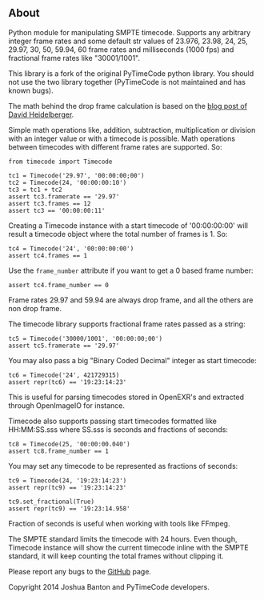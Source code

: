 About
-----

Python module for manipulating SMPTE timecode. Supports any arbitrary integer frame
rates and some default str values of 23.976, 23.98, 24, 25, 29.97, 30, 50, 59.94, 60
frame rates and milliseconds (1000 fps) and fractional frame rates like "30001/1001".

This library is a fork of the original PyTimeCode python library. You should  not use
the two library together (PyTimeCode is not maintained and has known bugs).

The math behind the drop frame calculation is based on the
[blog post of David Heidelberger](http://www.davidheidelberger.com/blog/?p=29).

Simple math operations like, addition, subtraction, multiplication or division  with an
integer value or with a timecode is possible. Math operations between timecodes with
different frame rates are supported. So:

    from timecode import Timecode

    tc1 = Timecode('29.97', '00:00:00;00')
    tc2 = Timecode(24, '00:00:00:10')
    tc3 = tc1 + tc2
    assert tc3.framerate == '29.97'
    assert tc3.frames == 12
    assert tc3 == '00:00:00:11'

Creating a Timecode instance with a start timecode of '00:00:00:00' will result a
timecode object where the total number of frames is 1. So:

    tc4 = Timecode('24', '00:00:00:00')
    assert tc4.frames == 1

Use the ``frame_number`` attribute if you want to get a 0 based frame number:

    assert tc4.frame_number == 0

Frame rates 29.97 and 59.94 are always drop frame, and all the others are non drop
frame.

The timecode library supports fractional frame rates passed as a string:

    tc5 = Timecode('30000/1001', '00:00:00;00')
    assert tc5.framerate == '29.97'

You may also pass a big "Binary Coded Decimal" integer as start timecode:

    tc6 = Timecode('24', 421729315)
    assert repr(tc6) == '19:23:14:23'

This is useful for parsing timecodes stored in OpenEXR's and extracted through
OpenImageIO for instance.

Timecode also supports passing start timecodes formatted like HH:MM:SS.sss where SS.sss
is seconds and fractions of seconds:

    tc8 = Timecode(25, '00:00:00.040')
    assert tc8.frame_number == 1

You may set any timecode to be represented as fractions of seconds:

    tc9 = Timecode(24, '19:23:14:23')
    assert repr(tc9) == '19:23:14:23'

    tc9.set_fractional(True)
    assert repr(tc9) == '19:23:14.958'

Fraction of seconds is useful when working with tools like FFmpeg.

The SMPTE standard limits the timecode with 24 hours. Even though, Timecode instance
will show the current timecode inline with the SMPTE standard, it will keep counting the
total frames without clipping it.

Please report any bugs to the [GitHub](https://github.com/eoyilmaz/timecode) page.

Copyright 2014 Joshua Banton and PyTimeCode developers.
